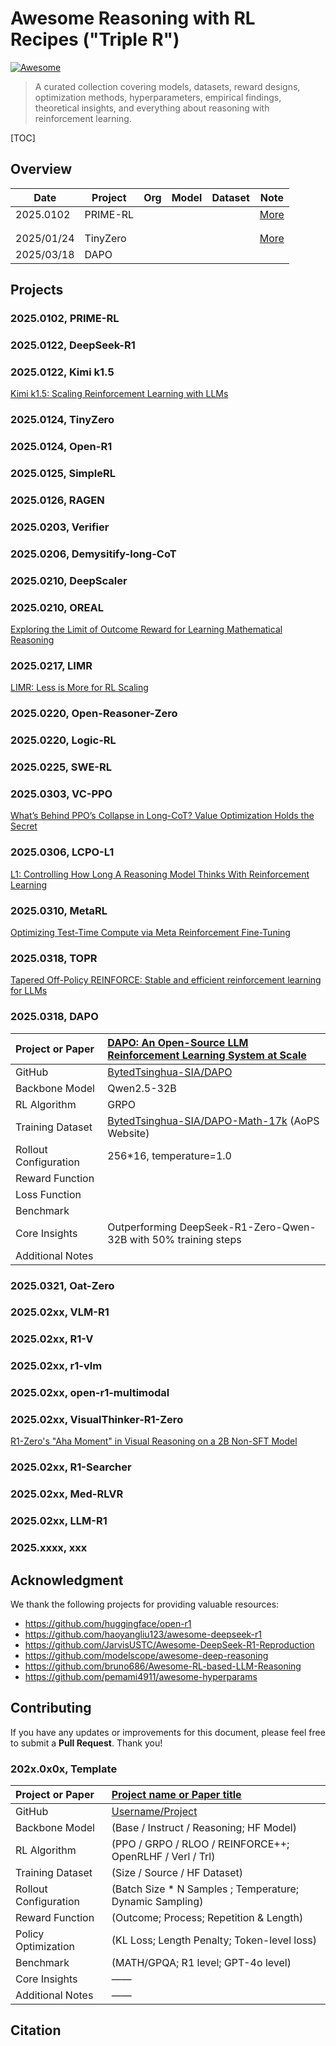 # Awesome Reasoning with RL Recipes ("Triple R")

[![Awesome](https://cdn.rawgit.com/sindresorhus/awesome/d7305f38d29fed78fa85652e3a63e154dd8e8829/media/badge.svg)](https://github.com/sindresorhus/awesome)

> A curated collection covering models, datasets, reward designs, optimization methods, hyperparameters, empirical findings, theoretical insights, and everything about reasoning with reinforcement learning.

[TOC]

## Overview

| Date       | Project  | Org  | Model | Dataset | Note              |
| ---------- | -------- | ---- | ----- | ------- | ----------------- |
| 2025.0102  | PRIME-RL |      |       |         | [More](#primerl)  |
|            |          |      |       |         |                   |
|            |          |      |       |         |                   |
| 2025/01/24 | TinyZero |      |       |         | [More](#tinyzero) |
| 2025/03/18 | DAPO     |      |       |         |                   |

## Projects

### <div id="primerl">2025.0102, PRIME-RL</div>



### 2025.0122, DeepSeek-R1



### 2025.0122, Kimi k1.5

 [Kimi k1.5: Scaling Reinforcement Learning with LLMs](https://arxiv.org/pdf/2501.12599?)



### <div id="tinyzero">2025.0124, TinyZero</div>



### 2025.0124, Open-R1



### 2025.0125, SimpleRL



### 2025.0126, RAGEN



### 2025.0203, Verifier



### 2025.0206, Demysitify-long-CoT



### 2025.0210, DeepScaler



### 2025.0210, OREAL

[Exploring the Limit of Outcome Reward for Learning Mathematical Reasoning](https://arxiv.org/abs/2502.06781)



### 2025.0217, LIMR

[LIMR: Less is More for RL Scaling](https://arxiv.org/abs/2502.11886)



### 2025.0220, Open-Reasoner-Zero



### 2025.0220, Logic-RL



### 2025.0225, SWE-RL



### 2025.0303, VC-PPO

[What’s Behind PPO’s Collapse in Long-CoT? Value Optimization Holds the Secret](https://arxiv.org/pdf/2503.01491)



### 2025.0306, LCPO-L1

[L1: Controlling How Long A Reasoning Model Thinks With Reinforcement Learning](https://www.arxiv.org/pdf/2503.04697)



### 2025.0310, MetaRL

[Optimizing Test-Time Compute via Meta Reinforcement Fine-Tuning](https://arxiv.org/pdf/2503.07572)



### 2025.0318, TOPR

[Tapered Off-Policy REINFORCE: Stable and efficient reinforcement learning for LLMs](https://arxiv.org/abs/2503.14286v2)



### 2025.0318, DAPO

| Project or Paper      | [DAPO: An Open-Source LLM Reinforcement Learning System at Scale](https://arxiv.org/pdf/2503.14476v1) |
| :-------------------- | :----------------------------------------------------------- |
| GitHub                | [BytedTsinghua-SIA/DAPO](https://github.com/BytedTsinghua-SIA/DAPO) |
| Backbone Model        | Qwen2.5-32B                                                  |
| RL Algorithm          | GRPO                                                         |
| Training Dataset      | [BytedTsinghua-SIA/DAPO-Math-17k](https://huggingface.co/datasets/BytedTsinghua-SIA/DAPO-Math-17k) (AoPS Website) |
| Rollout Configuration | 256*16, temperature=1.0                                      |
| Reward Function       |                                                              |
| Loss Function         |                                                              |
| Benchmark             |                                                              |
| Core Insights         | Outperforming DeepSeek-R1-Zero-Qwen-32B with 50% training steps |
| Additional Notes      |                                                              |



### 2025.0321, Oat-Zero



### 2025.02xx, VLM-R1



### 2025.02xx, R1-V



### 2025.02xx, r1-vlm



### 2025.02xx, open-r1-multimodal



### 2025.02xx, VisualThinker-R1-Zero

[R1-Zero's "Aha Moment" in Visual Reasoning on a 2B Non-SFT Model](https://arxiv.org/abs/2503.05132)



### 2025.02xx, R1-Searcher



### 2025.02xx, Med-RLVR



### 2025.02xx, LLM-R1



### 2025.xxxx, xxx



## Acknowledgment

We thank the following projects for providing valuable resources:

- https://github.com/huggingface/open-r1
- https://github.com/haoyangliu123/awesome-deepseek-r1
- https://github.com/JarvisUSTC/Awesome-DeepSeek-R1-Reproduction
- https://github.com/modelscope/awesome-deep-reasoning
- https://github.com/bruno686/Awesome-RL-based-LLM-Reasoning
- https://github.com/pemami4911/awesome-hyperparams



## Contributing

If you have any updates or improvements for this document, please feel free to submit a **Pull Request**. Thank you!

### <div id="template">202x.0x0x, Template</div>

| Project or Paper      | [Project name or Paper title]()                          |
| :-------------------- | :------------------------------------------------------- |
| GitHub                | [Username/Project]()                                     |
| Backbone Model        | (Base / Instruct / Reasoning;  HF Model)                 |
| RL Algorithm          | (PPO / GRPO / RLOO / REINFORCE++; OpenRLHF / Verl / Trl) |
| Training Dataset      | (Size / Source / HF Dataset)                             |
| Rollout Configuration | (Batch Size * N Samples ; Temperature; Dynamic Sampling) |
| Reward Function       | (Outcome; Process; Repetition & Length)                  |
| Policy Optimization   | (KL Loss; Length Penalty; Token-level loss)              |
| Benchmark             | (MATH/GPQA; R1 level; GPT-4o level)                      |
| Core Insights         | ——                                                       |
| Additional Notes      | ——                                                       |



## Citation

```tex

```

